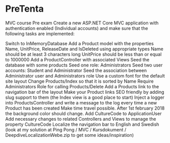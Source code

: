 # PreTenta
MVC course Pre exam
Create a new ASP.NET Core MVC application with authentication enabled (Individual accounts) and make sure that the following tasks are implemented:

Switch to InMemoryDatabase
Add a Product model with the properties Name, UnitPrice, ReleaseDate and IsDeleted using appropriate types
Name should be at least 3 characters long
UnitPrice should be less than or equal to 1000000
Add a ProductController with associated Views
Seed the database with some products
Seed one role: Administrators
Seed two user accounts: Student and Administrator
Seed the association between Administrator user and Administrators role
Use a custom font for the default site layout
Change Products/Index so that it is sorted by Name
Require Administrators Role for calling Products/Delete
Add a Products link to the navigation bar of the layout
Make your Product links SEO friendly by adding slug support to them (the Index view is a good place to start)
Inject a logger into ProductsController and write a message to the log every time a new Product has been created
Make time travel possible. After 1st february 2018 the background color should change.
Add CultureCode to ApplicationUser
Add necessary changes to related Controllers and Views to manage the property CultureCode
Localize the navigation bar to English and Swedish (look at my solution at Ping Pong / MVC / Kursdokument / DeepdiveLocalizationWebe.zip to get some ideas/inspiration)
